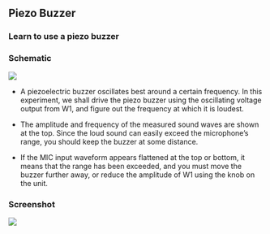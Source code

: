 Piezo Buzzer
---

###  Learn to use a piezo buzzer

### Schematic

![](https://github.com/fossasia/pslab-experiments/blob/master/images/schematics/PiezoBuzzer.svg)

* A piezoelectric buzzer oscillates best around a certain frequency. In this experiment, we shall drive the piezo buzzer using the oscillating voltage output from W1, and figure out the frequency at which it is loudest.</p>

* The amplitude and frequency of the measured sound waves are shown at the top. Since the loud sound can easily exceed the microphone’s range, you should keep the buzzer at some distance.</p>

* If the MIC input waveform appears flattened at the top or bottom, it means that the range has been exceeded, and you must move the buzzer further away, or reduce the amplitude of W1 using the knob on the unit.</p>

### Screenshot

![](https://github.com/fossasia/pslab-experiments/blob/master/images/screenshots/piezoBuzzer.png)
